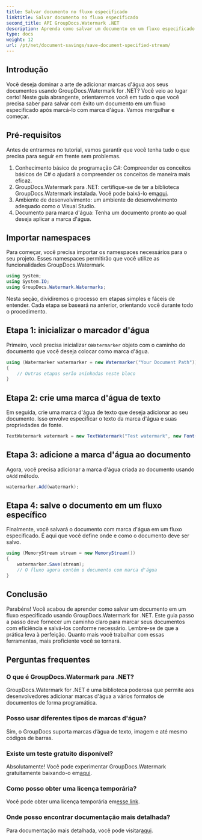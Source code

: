 ```yaml
---
title: Salvar documento no fluxo especificado
linktitle: Salvar documento no fluxo especificado
second_title: API GroupDocs.Watermark .NET
description: Aprenda como salvar um documento em um fluxo especificado usando GroupDocs.Watermark for .NET com este guia passo a passo. Perfeito para desenvolvedores de todos os níveis.
type: docs
weight: 12
url: /pt/net/document-savings/save-document-specified-stream/
---
```

## Introdução
Você deseja dominar a arte de adicionar marcas d'água aos seus documentos usando GroupDocs.Watermark for .NET? Você veio ao lugar certo! Neste guia abrangente, orientaremos você em tudo o que você precisa saber para salvar com êxito um documento em um fluxo especificado após marcá-lo com marca d'água. Vamos mergulhar e começar.
## Pré-requisitos
Antes de entrarmos no tutorial, vamos garantir que você tenha tudo o que precisa para seguir em frente sem problemas.
1. Conhecimento básico de programação C#: Compreender os conceitos básicos de C# o ajudará a compreender os conceitos de maneira mais eficaz.
2.  GroupDocs.Watermark para .NET: certifique-se de ter a biblioteca GroupDocs.Watermark instalada. Você pode baixá-lo em[aqui](https://releases.groupdocs.com/Watermark/net/).
3. Ambiente de desenvolvimento: um ambiente de desenvolvimento adequado como o Visual Studio.
4. Documento para marca d'água: Tenha um documento pronto ao qual deseja aplicar a marca d'água.
## Importar namespaces
Para começar, você precisa importar os namespaces necessários para o seu projeto. Esses namespaces permitirão que você utilize as funcionalidades GroupDocs.Watermark.
```csharp
using System;
using System.IO;
using GroupDocs.Watermark.Watermarks;
```
Nesta seção, dividiremos o processo em etapas simples e fáceis de entender. Cada etapa se baseará na anterior, orientando você durante todo o procedimento.
## Etapa 1: inicializar o marcador d'água
 Primeiro, você precisa inicializar o`Watermarker` objeto com o caminho do documento que você deseja colocar como marca d'água.
```csharp
using (Watermarker watermarker = new Watermarker("Your Document Path"))
{
    // Outras etapas serão aninhadas neste bloco
}
```
## Etapa 2: crie uma marca d'água de texto
Em seguida, crie uma marca d'água de texto que deseja adicionar ao seu documento. Isso envolve especificar o texto da marca d'água e suas propriedades de fonte.
```csharp
TextWatermark watermark = new TextWatermark("Test watermark", new Font("Arial", 12));
```
## Etapa 3: adicione a marca d'água ao documento
 Agora, você precisa adicionar a marca d'água criada ao documento usando o`Add` método.
```csharp
watermarker.Add(watermark);
```
## Etapa 4: salve o documento em um fluxo específico
Finalmente, você salvará o documento com marca d'água em um fluxo especificado. É aqui que você define onde e como o documento deve ser salvo.
```csharp
using (MemoryStream stream = new MemoryStream())
{
    watermarker.Save(stream);
    // O fluxo agora contém o documento com marca d'água
}
```
## Conclusão
Parabéns! Você acabou de aprender como salvar um documento em um fluxo especificado usando GroupDocs.Watermark for .NET. Este guia passo a passo deve fornecer um caminho claro para marcar seus documentos com eficiência e salvá-los conforme necessário. Lembre-se de que a prática leva à perfeição. Quanto mais você trabalhar com essas ferramentas, mais proficiente você se tornará.
## Perguntas frequentes
### O que é GroupDocs.Watermark para .NET?
GroupDocs.Watermark for .NET é uma biblioteca poderosa que permite aos desenvolvedores adicionar marcas d'água a vários formatos de documentos de forma programática.
### Posso usar diferentes tipos de marcas d'água?
Sim, o GroupDocs suporta marcas d’água de texto, imagem e até mesmo códigos de barras.
### Existe um teste gratuito disponível?
 Absolutamente! Você pode experimentar GroupDocs.Watermark gratuitamente baixando-o em[aqui](https://releases.groupdocs.com/).
### Como posso obter uma licença temporária?
 Você pode obter uma licença temporária em[esse link](https://purchase.groupdocs.com/temporary-license/).
### Onde posso encontrar documentação mais detalhada?
 Para documentação mais detalhada, você pode visitar[aqui](https://reference.groupdocs.com/Watermark/net/).